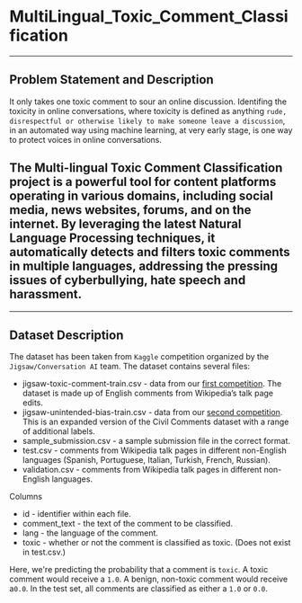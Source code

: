# MultiLingual_Toxic_Comment_Classification

---

## Problem Statement and Description

It only takes one toxic comment to sour an online discussion. Identifing the toxicity in online conversations, where toxicity is defined as anything `rude, disrespectful or otherwise likely to make someone leave a discussion`, in an automated way using machine learning, at very early stage, is one way to protect voices in online conversations.

## The Multi-lingual Toxic Comment Classification project is a powerful tool for content platforms operating in various domains, including social media, news websites, forums, and on the internet. By leveraging the latest Natural Language Processing techniques, it automatically detects and filters toxic comments in multiple languages, addressing the pressing issues of cyberbullying, hate speech and harassment.

---

## Dataset Description

The dataset has been taken from `Kaggle` competition organized by the `Jigsaw/Conversation AI` team. The dataset contains several files:

- jigsaw-toxic-comment-train.csv - data from our [first competition](https://www.kaggle.com/c/jigsaw-toxic-comment-classification-challenge). The dataset is made up of English comments from Wikipedia’s talk page edits.
- jigsaw-unintended-bias-train.csv - data from our [second competition](https://www.kaggle.com/c/jigsaw-unintended-bias-in-toxicity-classification). This is an expanded version of the Civil Comments dataset with a range of additional labels.
- sample_submission.csv - a sample submission file in the correct format.
- test.csv - comments from Wikipedia talk pages in different non-English languages (Spanish, Portuguese, Italian, Turkish, French, Russian).
- validation.csv - comments from Wikipedia talk pages in different non-English languages.

Columns

- id - identifier within each file.
- comment_text - the text of the comment to be classified.
- lang - the language of the comment.
- toxic - whether or not the comment is classified as toxic. (Does not exist in test.csv.)

Here, we're predicting the probability that a comment is `toxic`. A toxic comment would receive a `1.0`. A benign, non-toxic comment would receive a`0.0`. In the test set, all comments are classified as either a `1.0` or `0.0`.
